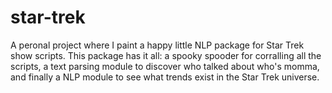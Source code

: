 # star-trek
A peronal project where I paint a happy little NLP package for Star Trek show scripts. 
This package has it all: a spooky spooder for corralling all the scripts, a text parsing module to discover who talked about who's momma, and finally a NLP module to see what trends exist in the Star Trek universe.
